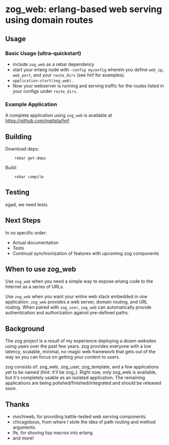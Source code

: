 zog_web: erlang-based web serving using domain routes
=====================================================

Usage
-----

### Basic Usage (ultra-quickstart)

* include `zog_web` as a rebar dependency
* start your erlang node with `-config myconfig` wherein you define
`web_ip`, `web_port`, and your `route_dirs` (see hnf for examples).
* `application:start(zog_web).`
* Now your webserver is running and serving traffic for the routes
listed in your configs under `route_dirs`.

### Example Application

A complete application using `zog_web` is available at
https://github.com/mattsta/hnf


Building
--------
Download deps:

        rebar get-deps

Build:

        rebar compile


Testing
-------
egad, we need tests.


Next Steps
----------
In no specific order:

* Actual documentation
* Tests
* Continual synchronization of features with upcoming zog components


When to use zog_web
-------------------
Use `zog_web` when you need a simple way to expose erlang code
to the Internet as a series of URLs.

Use `zog_web` when you want your entire web stack embedded in one application.
`zog_web` provides a web server, domain routing, and URL routing.  When paired
with `zog_user`, `zog_web` can automatically provide authentication and
authorization against pre-defined paths.


Background
----------
The zog project is a result of my experience deploying a dozen websites using
yaws over the past few years.  zog provides everyone with a low latency,
scalable, minimal, no-magic web framework that gets out of the way so you can
focus on getting your content to users.

zog consists of: zog_web, zog_user, zog_template, and a few applications
yet to be named (hint: it'll be zog_<something>).
Right now, only zog_web is available, but it's completely usable as an isolated
application.
The remaining applications are being polished/finished/integrated and should
be released soon.


Thanks
------

* mochiweb, for providing battle-tested web serving components.
* chicagoboss, from where I stole the idea of path routing and method arguments.
* lfe, for shoving lisp macros into erlang.
* and more!
